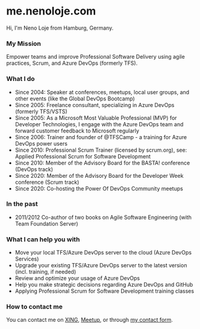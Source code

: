 # me.nenoloje.com

Hi, I'm Neno Loje from Hamburg, Germany.

### My Mission

Empower teams and improve Professional Software Delivery using agile practices, Scrum, and Azure DevOps (formerly TFS). 

### What I do

- Since 2004: Speaker at conferences, meetups, local user groups, and other events (like the Global DevOps Bootcamp)
- Since 2005: Freelance consultant, specializing in Azure DevOps (formerly TFS/VSTS)
- Since 2005: As a Microsoft Most Valuable Professional (MVP) for Developer Technologies, I engage with the Azure DevOps team and forward customer feedback to Microsoft regularly
- Since 2006: Trainer and founder of @TFSCamp - a training for Azure DevOps power users
- Since 2010: Professional Scrum Trainer (licensed by scrum.org), see: Applied Professional Scrum for Software Development
- Since 2010: Member of the Advisory Board for the BASTA! conference (DevOps track)
- Since 2020: Member of the Advisory Board for the Developer Week conference (Scrum track)
- Since 2020: Co-hosting the Power Of DevOps Community meetups

### In the past

- 2011/2012 Co-author of two books on Agile Software Engineering (with Team Foundation Server)

### What I can help you with

- Move your local TFS/Azure DevOps server to the cloud (Azure DevOps Services)
- Upgrade your existing TFS/Azure DevOps server to the latest version (incl. training, if needed)
- Review and optimize your usage of Azure DevOps
- Help you make strategic decisions regarding Azure DevOps and GitHub
- Applying Professional Scrum for Software Development training classes

### How to contact me

You can contact me on [XING][xing], [Meetup][meetup], or through [my contact form][contact].

[meetup]:  https://www.meetup.com/members/220615165/
[xing]:    https://go.nenoloje.com/XING
[contact]: https://go.nenoloje.com/contact
